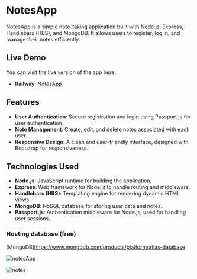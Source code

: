 # NotesApp
NotesApp is a simple note-taking application built with Node.js, Express, Handlebars (HBS), and MongoDB. It allows users to register, log in, and manage their notes efficiently.

## Live Demo
You can visit the live version of the app here:
-   **Railway**: [NotesApp]()

## Features

- **User Authentication**: Secure registration and login using Passport.js for user authentication.
- **Note Management**: Create, edit, and delete notes associated with each user.
- **Responsive Design**: A clean and user-friendly interface, designed with Bootstrap for responsiveness.

## Technologies Used

- **Node.js**: JavaScript runtime for building the application.
- **Express**: Web framework for Node.js to handle routing and middleware.
- **Handlebars (HBS)**: Templating engine for rendering dynamic HTML views.
- **MongoDB**: NoSQL database for storing user data and notes.
- **Passport.js**: Authentication middleware for Node.js, used for handling user sessions.

### Hosting database (free)
[MongoDB]https://www.mongodb.com/products/platform/atlas-database

![notesApp](https://user-images.githubusercontent.com/29615549/63889182-1a080c80-c9a6-11e9-8093-02a93bae6a31.jpg)

![notes](https://user-images.githubusercontent.com/29615549/63889783-4d976680-c9a7-11e9-8251-a5a777810344.jpg)

